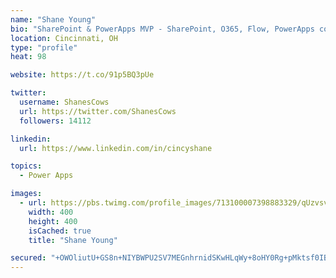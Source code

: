 ```yaml
---
name: "Shane Young"
bio: "SharePoint & PowerApps MVP - SharePoint, O365, Flow, PowerApps consulting? @PowerApps911 | Pure Snark? You found it."
location: Cincinnati, OH
type: "profile"
heat: 98

website: https://t.co/91p5BQ3pUe

twitter:
  username: ShanesCows
  url: https://twitter.com/ShanesCows
  followers: 14112

linkedin:
  url: https://www.linkedin.com/in/cincyshane

topics:
  - Power Apps

images:
  - url: https://pbs.twimg.com/profile_images/713100007398883329/qUzvsvQ3_400x400.jpg
    width: 400
    height: 400
    isCached: true
    title: "Shane Young"

secured: "+OWOliutU+GS8n+NIYBWPU2SV7MEGnhrnidSKwHLqWy+8oHY0Rg+pMktsf0IBvfxSFX/nUaqsM6Sa4AaerSri/lRC4olqVzZEqb5H9MHk7U9FAKcQtUFyzfZfJYiPZ53SDNFq32cxdWRQfGejb7kUe6vNL/9bkL50srlG30yBcy//O3yQriZlAN175dZh/1to/9ub6fqaZhnEJw/yWpf7sKBJotNx0pnTVgYxLxrbeBaCSwRfMjELqe0ZMYA/sYwKFKIptmtcTwqoHJgjwnjLFzFecj6ZxCJlnXZ/N3iT/UTeXP/B6WveC5uhWzaHPTIaPADwqtCcpYfaXCenc3kE+KU8lRiP/3rryThHH9bVi62rjtdSWMoPSBKLYXx0TVDHBMjjsXkeETM7FOQV9ZpfdvQv+zhI4bM/baGlHWS7t0=;NTvgnmaJxUwoX9MAiKxgpg=="
---
```


